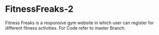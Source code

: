 # FitnessFreaks-2
Fitness Freaks is a responsive gym website in which user can register for different fitness activities.
For Code refer to master Branch.
